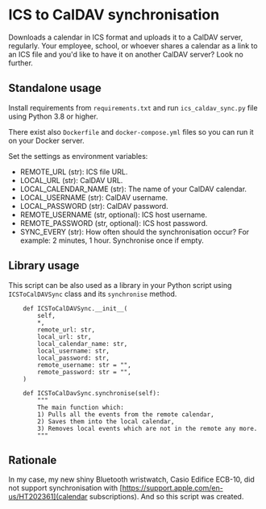 # ICS to CalDAV synchronisation

Downloads a calendar in ICS format and uploads it to a CalDAV server, regularly.
Your employee, school, or whoever shares a calendar as a link to an ICS file
and you'd like to have it on another CalDAV server?
Look no further.

## Standalone usage

Install requirements from `requirements.txt` and run `ics_caldav_sync.py` file
using Python 3.8 or higher.

There exist also `Dockerfile` and `docker-compose.yml` files so you can
run it on your Docker server.

Set the settings as environment variables:
* REMOTE_URL (str): ICS file URL.
* LOCAL_URL (str): CalDAV URL.
* LOCAL_CALENDAR_NAME (str): The name of your CalDAV calendar.
* LOCAL_USERNAME (str): CalDAV username.
* LOCAL_PASSWORD (str): CalDAV password.
* REMOTE_USERNAME (str, optional): ICS host username.
* REMOTE_PASSWORD (str, optional): ICS host password.
* SYNC_EVERY (str): How often should the synchronisation occur? For example: 2 minutes, 1 hour. Synchronise once if empty.

## Library usage

This script can be also used as a library in your Python script using `ICSToCalDAVSync`
class and its `synchronise` method.
```
    def ICSToCalDAVSync.__init__(
        self,
        *,
        remote_url: str,
        local_url: str,
        local_calendar_name: str,
        local_username: str,
        local_password: str,
        remote_username: str = "",
        remote_password: str = "",
    )

    def ICSToCalDavSync.synchronise(self):
        """
        The main function which:
        1) Pulls all the events from the remote calendar,
        2) Saves them into the local calendar,
        3) Removes local events which are not in the remote any more.
        """
```

## Rationale

In my case, my new shiny Bluetooth wristwatch, Casio Edifice ECB-10,
did not support synchronisation with [https://support.apple.com/en-us/HT202361](calendar subscriptions).
And so this script was created.
